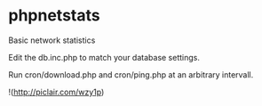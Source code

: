 phpnetstats
===========

Basic network statistics

Edit the db.inc.php to match your database settings.

Run cron/download.php and cron/ping.php at an arbitrary intervall.

!(http://piclair.com/wzy1p)
